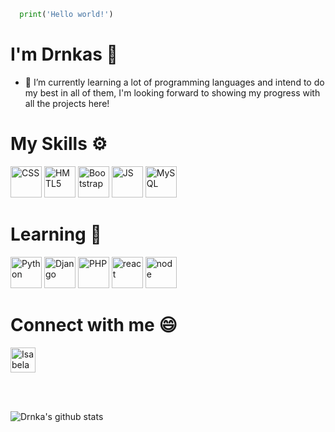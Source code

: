 ```python
  print('Hello world!')
```
  
# I'm Drnkas 🖤
- 🌱 I’m currently learning a lot of programming languages and intend to do my best in all of them, I'm looking forward to showing my progress with all the projects here!

# My Skills ⚙

<img src="https://cdn.jsdelivr.net/gh/devicons/devicon/icons/css3/css3-plain-wordmark.svg" alt="CSS" width="50" height="50" style="max-width:100%;"></img>
<img src="https://cdn.jsdelivr.net/gh/devicons/devicon/icons/html5/html5-plain-wordmark.svg" alt="HMTL5" width="50" height="50" style="max-width:100%;"></img>
<img src="https://cdn.jsdelivr.net/gh/devicons/devicon/icons/bootstrap/bootstrap-plain-wordmark.svg" alt="Bootstrap" width="50" height="50" style="max-width:100%;"></img>
<img src="https://cdn.jsdelivr.net/gh/devicons/devicon/icons/javascript/javascript-plain.svg" alt="JS" width="50" height="50" style="max-width:100%;"></img>
<img src="https://cdn.jsdelivr.net/gh/devicons/devicon/icons/mysql/mysql-plain-wordmark.svg" alt="MySQL" width="50" height="50" style="max-width:100%;"></img>

# Learning 📖
<img src="https://cdn.jsdelivr.net/gh/devicons/devicon/icons/python/python-plain-wordmark.svg" alt="Python" width="50" height="50" style="max-width:100%;"></img>
<img src="https://cdn.jsdelivr.net/gh/devicons/devicon/icons/django/django-original.svg" alt="Django" width="50" height="50" style="max-width:100%;"></img>
<img src="https://cdn.jsdelivr.net/gh/devicons/devicon/icons/php/php-plain.svg" alt="PHP" width="50" height="50" style="max-width:100%;"></img>
<img src="https://cdn.jsdelivr.net/gh/devicons/devicon/icons/react/react-original.svg" alt="react" width="50" height="50" style="max-width:100%;"></img>
<img src="https://cdn.jsdelivr.net/gh/devicons/devicon/icons/nodejs/nodejs-original-wordmark.svg" alt="node" width="50" height="50" style="max-width:100%;"></img>

# Connect with me 😄

<a href="https://www.linkedin.com/in/isabela-dranka-ab156a89/" target="_blank">
<img align="center" alt="Isabela Dranka Linkedin" height="40" width="40" src="https://cdn.jsdelivr.net/gh/devicons/devicon/icons/linkedin/linkedin-original.svg" style="max-width:100%;"></a>

<br><br>
      
![Drnka's github stats](https://github-readme-stats.vercel.app/api?username=Drnka&show_icons=true&count_private=true&theme=tokyonight)
